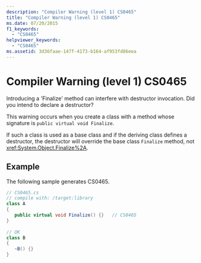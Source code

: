 ```yaml
---
description: "Compiler Warning (level 1) CS0465"
title: "Compiler Warning (level 1) CS0465"
ms.date: 07/20/2015
f1_keywords: 
  - "CS0465"
helpviewer_keywords: 
  - "CS0465"
ms.assetid: 3d36faae-147f-4173-b164-af953fd86eea
---
```

# Compiler Warning (level 1) CS0465

Introducing a 'Finalize' method can interfere with destructor invocation. Did you intend to declare a destructor?  
  
 This warning occurs when you create a class with a method whose signature is `public virtual void Finalize`.  
  
 If such a class is used as a base class and if the deriving class defines a destructor, the destructor will override the base class `Finalize` method, not <xref:System.Object.Finalize%2A>.  
  
## Example  

 The following sample generates CS0465.  
  
```csharp  
// CS0465.cs  
// compile with: /target:library  
class A  
{  
   public virtual void Finalize() {}   // CS0465  
}  
  
// OK  
class B  
{  
   ~B() {}  
}  
```
